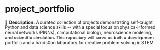 # project_portfolio

📜 **Description:** A curated collection of projects demonstrating self-taught Python and data science skills -- with a special focus on physics-informed neural networks (PINNs), computational biology, neuroscience modeling, and scientific simulation. This repository will serve as both a development portfolio and a hands0on labaratory for creative problem-solving in STEM.
